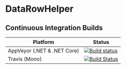 # DataRowHelper


## Continuous Integration Builds

| Platform                    | Status                                                                                                                                  |
|-----------------------------|-----------------------------------------------------------------------------------------------------------------------------------------|
| AppVeyor (.NET & .NET Core) | [![Build status](https://ci.appveyor.com/api/projects/status/hs33v07be33qhgpc/branch/master?svg=true)](https://ci.appveyor.com/project/chenchi77/datarowhelper/branch/master) |
| Travis (Mono) | [![Build Status](https://travis-ci.org/chenchi77/DataRowHelper.svg?branch=master)](https://travis-ci.org/chenchi77/DataRowHelper) |
